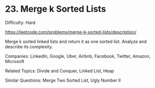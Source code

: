 # 23. Merge k Sorted Lists

Difficulty: Hard

https://leetcode.com/problems/merge-k-sorted-lists/description/

Merge k sorted linked lists and return it as one sorted list. Analyze and describe its complexity.

Companies: LinkedIn, Google, Uber, Airbnb, Facebook, Twitter, Amazon, Microsoft

Related Topics: Divide and Conquer, Linked List, Heap

Similar Questions: Merge Two Sorted List, Ugly Number II
